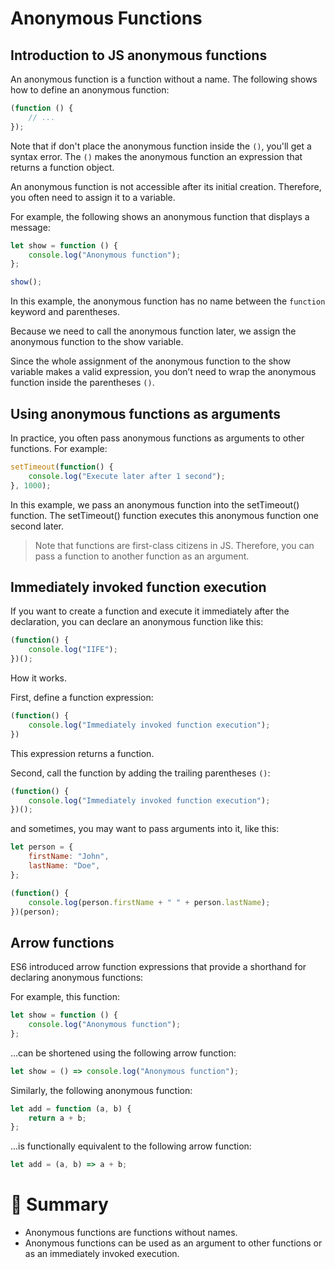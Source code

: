 # Anonymous Functions

## Introduction to JS anonymous functions

An anonymous function is a function without a name. The following shows how to define an anonymous function:

```js
(function () {
    // ...
});
```

Note that if don't place the anonymous function inside the ```()```, you'll get a syntax error. The ```()``` makes the anonymous function an expression that returns a function object.

An anonymous function is not accessible after its initial creation. Therefore, you often need to assign it to a variable.

For example, the following shows an anonymous function that displays a message:

```js
let show = function () {
    console.log("Anonymous function");
};

show();
```

In this example, the anonymous function has no name between the ```function``` keyword and parentheses.

Because we need to call the anonymous function later, we assign the anonymous function to the show variable.

Since the whole assignment of the anonymous function to the show variable makes a valid expression, you don’t need to wrap the anonymous function inside the parentheses ```()```.

## Using anonymous functions as arguments

In practice, you often pass anonymous functions as arguments to other functions. For example:

```js
setTimeout(function() {
    console.log("Execute later after 1 second");
}, 1000);
```

In this example, we pass an anonymous function into the setTimeout() function. The setTimeout() function executes this anonymous function one second later.

> Note that functions are first-class citizens in JS. Therefore, you can pass a function to another function as an argument.

## Immediately invoked function execution

If you want to create a function and execute it immediately after the declaration, you can declare an anonymous function like this:

```js
(function() {
    console.log("IIFE");
})();
```

How it works.

First, define a function expression:

```js
(function() {
    console.log("Immediately invoked function execution");
})
```

This expression returns a function.

Second, call the function by adding the trailing parentheses ```()```:

```js
(function() {
    console.log("Immediately invoked function execution");
})();
```

and sometimes, you may want to pass arguments into it, like this:

```js
let person = {
    firstName: "John",
    lastName: "Doe",
};

(function() {
    console.log(person.firstName + " " + person.lastName);
})(person);
```

## Arrow functions

ES6 introduced arrow function expressions that provide a shorthand for declaring anonymous functions:

For example, this function:

```js
let show = function () {
    console.log("Anonymous function");
};
```

...can be shortened using the following arrow function:

```js
let show = () => console.log("Anonymous function");
```

Similarly, the following anonymous function:

```js
let add = function (a, b) {
    return a + b;
};
```

...is functionally equivalent to the following arrow function:

```js
let add = (a, b) => a + b;
```

# :memo: Summary

- Anonymous functions are functions without names.
- Anonymous functions can be used as an argument to other functions or as an immediately invoked execution.
